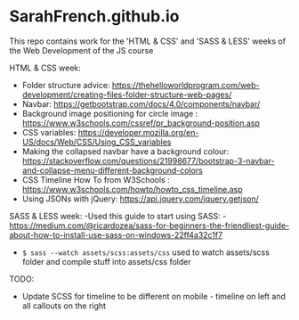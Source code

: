 # SarahFrench.github.io

This repo contains work for the 'HTML & CSS' and 'SASS & LESS' weeks of the Web Development of the JS course

HTML & CSS week:
- Folder structure advice: https://thehelloworldprogram.com/web-development/creating-files-folder-structure-web-pages/
- Navbar: https://getbootstrap.com/docs/4.0/components/navbar/
- Background image positioning for circle image : https://www.w3schools.com/cssref/pr_background-position.asp
- CSS variables: https://developer.mozilla.org/en-US/docs/Web/CSS/Using_CSS_variables
- Making the collapsed navbar have a background colour: https://stackoverflow.com/questions/21998677/bootstrap-3-navbar-and-collapse-menu-different-background-colors
- CSS Timeline How To from W3Schools : https://www.w3schools.com/howto/howto_css_timeline.asp
- Using JSONs with jQuery: https://api.jquery.com/jquery.getjson/


SASS & LESS week:
-Used this guide to start using SASS:
  -https://medium.com/@ricardozea/sass-for-beginners-the-friendliest-guide-about-how-to-install-use-sass-on-windows-22ff4a32c1f7
  - `$ sass --watch assets/scss:assets/css` used to watch assets/scss folder and compile stuff into assets/css folder




TODO:

- Update SCSS for timeline to be different on mobile - timeline on left and all callouts on the right
